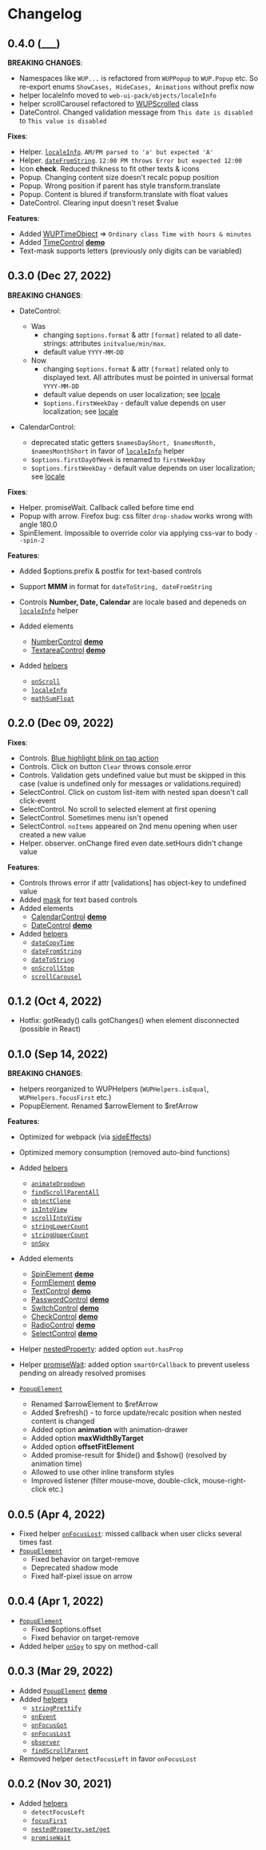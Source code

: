 # Changelog

## 0.4.0 (\_\_\_)

**BREAKING CHANGES**:

- Namespaces like `WUP...` is refactored from `WUPPopup` to `WUP.Popup` etc. So re-export enums `ShowCases, HideCases, Animations` without prefix now
- helper localeInfo moved to `web-ui-pack/objects/localeInfo`
- helper scrollCarousel refactored to [WUPScrolled](src/helpers/scrolled.ts) class
- DateControl. Changed validation message from `This date is disabled` to `This value is disabled`

**Fixes**:

- Helper. [`localeInfo`](src/objects/localeInfo.ts). `AM/PM parsed to 'a' but expected 'A'`
- Helper. [`dateFromString`](src/helpers/dateFromString.ts). `12:00 PM throws Error but expected 12:00`
- Icon **check**. Reduced thikness to fit other texts & icons
- Popup. Changing content size doesn't recalc popup position
- Popup. Wrong position if parent has style transform.translate
- Popup. Content is blured if transform.translate with float values
- DateControl. Clearing input doesn't reset $value

**Features**:

- Added [WUPTimeObject](src/objects/timeObject.ts) => `Ordinary class Time with hours & minutes`
- Added [TimeControl](src/controls/time.ts) [**demo**](https://yegorich555.github.io/web-ui-pack/control/time)
- Text-mask supports letters (previously only digits can be variabled)

## 0.3.0 (Dec 27, 2022)

**BREAKING CHANGES**:

- DateControl:

  - Was
    - changing `$options.format` & attr `[format]` related to all date-strings: attributes `initvalue/min/max`.
    - default value `YYYY-MM-DD`
  - Now
    - changing `$options.format` & attr `[format]` related only to displayed text. All attributes must be pointed in universal format `YYYY-MM-DD`
    - default value depends on user localization; see [locale](src/objects/localeInfo.ts)
    - `$options.firstWeekDay` - default value depends on user localization; see [locale](src/objects/localeInfo.ts)

- CalendarControl:
  - deprecated static getters `$namesDayShort, $namesMonth, $namesMonthShort` in favor of [`localeInfo`](src/objects/localeInfo.ts) helper
  - `$options.firstDayOfWeek` is renamed to `firstWeekDay`
  - `$options.firstWeekDay` - default value depends on user localization; see [locale](src/objects/localeInfo.ts)

**Fixes**:

- Helper. promiseWait. Callback called before time end
- Popup with arrow. Firefox bug: css filter `drop-shadow` works wrong with angle 180.0
- SpinElement. Impossible to override color via applying css-var to body `--spin-2`

**Features**:

- Added $options.prefix & postfix for text-based controls
- Support **MMM** in format for `dateToString, dateFromString`
- Controls **Number, Date, Calendar** are locale based and depeneds on [`localeInfo`](src/objects/localeInfo.ts) helper
- Added elements

  - [NumberControl](src/controls/number.ts) [**demo**](https://yegorich555.github.io/web-ui-pack/control/number)
  - [TextareaControl](src/controls/textarea.ts) [**demo**](https://yegorich555.github.io/web-ui-pack/control/textarea)

- Added [helpers](README.md#helpers)
  - [`onScroll`](src/helpers/onScroll.ts)
  - [`localeInfo`](src/objects/localeInfo.ts)
  - [`mathSumFloat`](src/helpers/mathSumFloat.ts)

## 0.2.0 (Dec 09, 2022)

**Fixes**:

- Controls. [Blue highlight blink on tap action](https://stackoverflow.com/questions/25704650/disable-blue-highlight-when-touch-press-object-with-cursorpointer)
- Controls. Click on button `Clear` throws console.error
- Controls. Validation gets undefined value but must be skipped in this case (value is undefined only for messages or validations.required)
- SelectControl. Click on custom list-item with nested span doesn't call click-event
- SelectControl. No scroll to selected element at first opening
- SelectControl. Sometimes menu isn't opened
- SelectControl. `noItems` appeared on 2nd menu opening when user created a new value
- Helper. observer. onChange fired even date.setHours didn't change value

**Features**:

- Controls throws error if attr [validations] has object-key to undefined value
- Added [mask](http://localhost:8015/control/text) for text based controls
- Added elements
  - [CalendarControl](src/controls/calendar.ts) [**demo**](https://yegorich555.github.io/web-ui-pack/control/calendar)
  - [DateControl](src/controls/date.ts) [**demo**](https://yegorich555.github.io/web-ui-pack/control/date)
- Added [helpers](README.md#helpers)
  - [`dateCopyTime`](src/helpers/dateCopyTime.ts)
  - [`dateFromString`](src/helpers/dateFromString.ts)
  - [`dateToString`](src/helpers/dateToString.ts)
  - [`onScrollStop`](src/helpers/onScrollStop.ts)
  - [`scrollCarousel`](src/helpers/scrollCarousel.ts)

## 0.1.2 (Oct 4, 2022)

- Hotfix: gotReady() calls gotChanges() when element disconnected (possible in React)

## 0.1.0 (Sep 14, 2022)

**BREAKING CHANGES**:

- helpers reorganized to WUPHelpers (`WUPHelpers.isEqual`, `WUPHelpers.focusFirst` etc.)
- PopupElement. Renamed $arrowElement to $refArrow

**Features**:

- Optimized for webpack (via [sideEffects](https://webpack.js.org/guides/tree-shaking/#mark-the-file-as-side-effect-free))
- Optimized memory consumption (removed auto-bind functions)
- Added [helpers](README.md#helpers)
  - [`animateDropdown`](src/helpers/animateDropdown.ts)
  - [`findScrollParentAll`](src/helpers/findScrollParent.ts)
  - [`objectClone`](src/helpers/objectClone.ts)
  - [`isIntoView`](src/helpers/isIntoView.ts)
  - [`scrollIntoView`](src/helpers/scrollIntoView.ts)
  - [`stringLowerCount`](src/helpers/stringCaseCount.ts)
  - [`stringUpperCount`](src/helpers/stringCaseCount.ts)
  - [`onSpy`](src/helpers/onSpy.ts)
- Added elements
  - [SpinElement](src/spinElement.ts) [**demo**](https://yegorich555.github.io/web-ui-pack/spin)
  - [FormElement](src/formElement.ts) [**demo**](https://yegorich555.github.io/web-ui-pack/controls)
  - [TextControl](src/controls/text.ts) [**demo**](https://yegorich555.github.io/web-ui-pack/control/text)
  - [PasswordControl](src/controls/password.ts) [**demo**](https://yegorich555.github.io/web-ui-pack/control/password)
  - [SwitchControl](src/controls/switch.ts) [**demo**](https://yegorich555.github.io/web-ui-pack/control/switch)
  - [CheckControl](src/controls/check.ts) [**demo**](https://yegorich555.github.io/web-ui-pack/control/check)
  - [RadioControl](src/controls/radio.ts) [**demo**](https://yegorich555.github.io/web-ui-pack/control/radio)
  - [SelectControl](src/controls/select.ts) [**demo**](https://yegorich555.github.io/web-ui-pack/control/select)
- Helper [nestedProperty](src/helpers/nestedProperty.ts): added option `out.hasProp`
- Helper [promiseWait](src/helpers/promiseWait.ts): added option `smartOrCallback` to prevent useless pending on already resolved promises

- [`PopupElement`](src/popup/popupElement.ts)
  - Renamed $arrowElement to $refArrow
  - Added $refresh() - to force update/recalc position when nested content is changed
  - Added option **animation** with animation-drawer
  - Added option **maxWidthByTarget**
  - Added option **offsetFitElement**
  - Added promise-result for \$hide() and \$show() (resolved by animation time)
  - Allowed to use other inline transform styles
  - Improved listener (filter mouse-move, double-click, mouse-right-click etc.)

## 0.0.5 (Apr 4, 2022)

- Fixed helper [`onFocusLost`](src/helpers/onFocusLost.ts): missed callback when user clicks several times fast
- [`PopupElement`](src/popup/popupElement.ts)
  - Fixed behavior on target-remove
  - Deprecated shadow mode
  - Fixed half-pixel issue on arrow

## 0.0.4 (Apr 1, 2022)

- [`PopupElement`](src/popup/popupElement.ts)
  - Fixed $options.offset
  - Fixed behavior on target-remove
- Added helper [`onSpy`](src/helpers/onSpy.ts) to spy on method-call

## 0.0.3 (Mar 29, 2022)

- Added [`PopupElement`](src/popup/popupElement.ts) [**demo**](https://yegorich555.github.io/web-ui-pack/popup)
- Added [helpers](README.md#helpers)
  - [`stringPrettify`](src/helpers/stringPrettify.ts)
  - [`onEvent`](src/helpers/onEvent.ts)
  - [`onFocusGot`](src/helpers/onFocusGot.ts)
  - [`onFocusLost`](src/helpers/onFocusLost.ts)
  - [`observer`](src/helpers/observer.ts)
  - [`findScrollParent`](src/helpers/findScrollParent.ts)
- Removed helper `detectFocusLeft` in favor `onFocusLost`

## 0.0.2 (Nov 30, 2021)

- Added [helpers](README.md#helpers)
  - `detectFocusLeft`
  - [`focusFirst`](src/helpers/focusFirst.ts)
  - [`nestedProperty.set/get`](src/helpers/nestedProperty.ts)
  - [`promiseWait`](src/helpers/promiseWait.ts)
